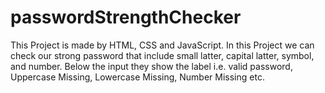 # passwordStrengthChecker
This Project is made by HTML, CSS and JavaScript. In this Project we can check  our strong password that include small latter, capital latter, symbol, and number.  Below the input they show the label i.e. valid password, Uppercase Missing, Lowercase Missing, Number Missing etc.
